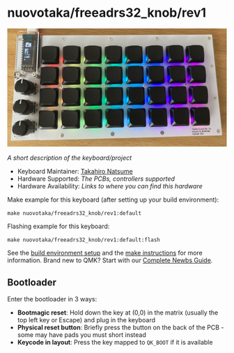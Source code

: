 # nuovotaka/freeadrs32_knob/rev1

![nuovotaka/freeadrs32_knob/rev1](../images/Freeadrs32_knob.jpg)

*A short description of the keyboard/project*

* Keyboard Maintainer: [Takahiro Natsume](https://github.com/nuovotaka)
* Hardware Supported: *The PCBs, controllers supported*
* Hardware Availability: *Links to where you can find this hardware*

Make example for this keyboard (after setting up your build environment):

    make nuovotaka/freeadrs32_knob/rev1:default

Flashing example for this keyboard:

    make nuovotaka/freeadrs32_knob/rev1:default:flash

See the [build environment setup](https://docs.qmk.fm/#/getting_started_build_tools) and the [make instructions](https://docs.qmk.fm/#/getting_started_make_guide) for more information. Brand new to QMK? Start with our [Complete Newbs Guide](https://docs.qmk.fm/#/newbs).

## Bootloader

Enter the bootloader in 3 ways:

* **Bootmagic reset**: Hold down the key at (0,0) in the matrix (usually the top left key or Escape) and plug in the keyboard
* **Physical reset button**: Briefly press the button on the back of the PCB - some may have pads you must short instead
* **Keycode in layout**: Press the key mapped to `QK_BOOT` if it is available
